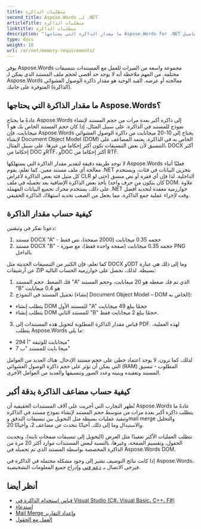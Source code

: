 ```yaml
---
title: متطلبات الذاكرة
second_title: Aspose.Words لـ .NET
articleTitle: متطلبات الذاكرة
linktitle: متطلبات الذاكرة
description: "ما مقدار الذاكرة التي يحتاجها Aspose.Words for .NET للعمل مع المستندات؟ تعرف على التفاصيل."
type: docs
weight: 10
url: /ar/net/memory-requirements/
---
```


يوفر Aspose.Words مجموعة واسعة من الميزات للعمل مع المستندات بتنسيقات مختلفة. من المهم ملاحظة أنه لا يوجد حد أقصى لحجم ملف المستند الذي يمكن لـ Aspose.Words معالجته أو عرضه. القيد الوحيد هو مقدار ذاكرة الوصول العشوائي (الذاكرة) المتوفرة على جانبك.

## ما مقدار الذاكرة التي يحتاجها Aspose.Words؟

عادةً ما يحتاج Aspose.Words إلى ذاكرة أكبر بعدة مرات من حجم المستند لإنشاء نموذج للمستند في الذاكرة. على سبيل المثال، إذا كان حجم المستند الخاص بك هو 1 ميجابايت، فإن Aspose.Words يحتاج إلى 10-20 ميجابايت من ذاكرة الوصول العشوائي لإنشاء Document Object Model (DOM) الخاص به في الذاكرة. يعتمد المضاعف على التنسيق لأن بعض التنسيقات تكون أكثر إحكاما من غيرها. على سبيل المثال، DOCX أكثر إحكاما من DOC وRTF، وDOC أكثر إحكاما من RTF.

لا توجد طريقة دقيقة لتقدير مقدار الذاكرة التي يستهلكها Aspose.Words فعليًا أثناء معالجة أي ملف مستند معين. كما تعلم، يقوم .NET بتخزين البيانات في فئات، ويستخدم كل مثيل فئة بعض الذاكرة لأغراض CLR الداخلية. لذا فإن أي فقرة أو نص منسق (حتى لو كان يتكون من حرف واحد) يأخذ بعض الذاكرة الإضافية بعد تحميله في ملف DOM. علاوة على ذلك، يستخدم محرك تجميع البيانات المهملة .NET خوارزمية معقدة لتحديد أفضل وقت لإجراء عملية جمع الذاكرة، مما يجعل من الصعب تحديد استهلاك الذاكرة الحقيقي.

## كيفية حساب مقدار الذاكرة

دعونا نفكر في وثيقتين:

1. مستند DOCX "A" - حجمه 0.35 ميجابايت (2000 صفحة)، نص فقط
2. مستند DOCX "B" - حجمه 0.35 ميجابايت (صفحة واحدة فقط)، مع صورة PNG بالداخل

كما تعلم، فإن الكثير من التنسيقات الحديثة مثل DOCX وODT وما إلى ذلك هي عبارة عن أرشيفات ZIP بسيطة. لذلك، نحصل على خوارزمية الحساب التالية:
1. فك الضغط. حجم المستند "A" الذي تم فك ضغطه هو 20 ميغابايت، وحجم المستند "B" هو 0.4 ميغابايت
2. تحميل المستند في النموذج (إنشاء Document Object Model – DOM الخاص به):
* يتطلب إنشاء DOM للمستند الأول "A" حجمًا يبلغ 49 ميجابايت
* يتطلب إنشاء DOM للمستند الثاني "B" حجمًا يبلغ 2 ميجابايت فقط.
3. قياس مقدار الذاكرة المطلوبة لتحويل هذه المستندات إلى PDF. لهذه العملية، يتطلب Aspose.Words ما يلي:
  * 294 ميجابايت للوثيقة "أ"
  * 7 ميجا بايت للمستند "ب"

لذلك، كما ترون، لا يوجد اعتماد خطي على حجم مستند الإدخال. هناك العديد من العوامل التي يمكن أن تؤثر على حجم ذاكرة الوصول العشوائي (RAM) المطلوب - تنسيق المستند وتعقيده وبنيته وعدد الصور وتنسيقها والعديد من العوامل الأخرى.

## كيفية حساب مضاعف الذاكرة بدقة أكبر

تُظهر التجارب التي أجريت على آلاف المستندات الحقيقية أن Aspose.Words عادةً ما يتطلب ذاكرة أكبر بعدة مرات من متوسط حجم المستند لإنشاء نموذج مستند في الذاكرة وتنفيذ عمليات بسيطة مثل التحويل بين تنسيقات التدفق وmail merge والتحليل والاستبدال وما إلى ذلك. أحيانًا نتحدث عن مضاعف 2، وأحيانًا 20.

تتطلب العمليات الأكثر تعقيدًا مثل العرض (التحويل إلى تنسيقات صفحات ثابتة)، وتحديث الحقول، وتقسيم الصفحة، وغيرها، بالنسبة لبعض المستندات موارد أكثر 20 مرة من الذاكرة المخصصة بواسطة المستند الذي تم تحميله في Aspose.Words DOM.

إذا كانت نتائج التوصيف تشير إلى وجود مشكلة محتملة في الذاكرة في Aspose.Words، فيرجى الاتصال بـ [دعم فني](/words/ar/net/technical-support/) وإدراج جميع المعلومات التشخيصية.

## أنظر أيضا

* [قياس استخدام الذاكرة في Visual Studio (C#، Visual Basic، C++، F#)](https://learn.microsoft.com/en-us/visualstudio/profiling/memory-usage?view=vs-2022)
* [استدعاء](/words/ar/net/rendering/)
* [Mail Merge وإعداد التقارير](https://docs.aspose.com/words/net/mail-merge-and-reporting/)
* [العمل مع الحقول](/words/ar/net/working-with-fields/)